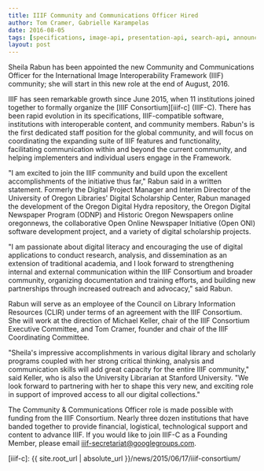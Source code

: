 ```yaml
---
title: IIIF Community and Communications Officer Hired
author: Tom Cramer, Gabrielle Karampelas
date: 2016-08-05
tags: [specifications, image-api, presentation-api, search-api, announcements]
layout: post
---
```


Sheila Rabun has been appointed the new Community and Communications Officer for the International Image Interoperability Framework (IIIF) community; she will start in this new role at the end of August, 2016.

IIIF has seen remarkable growth since June 2015, when 11 institutions joined together to formally organize the [IIIF Consortium][iiif-c] (IIIF-C). There has been rapid evolution in its specifications, IIIF-compatible software, institutions with interoperable content, and community members. Rabun's is the first dedicated staff position for the global community, and will focus on coordinating the expanding suite of IIIF features and functionality, facilitating communication within and beyond the current community, and helping implementers and individual users engage in the Framework.

"I am excited to join the IIIF community and build upon the excellent accomplishments of the initiative thus far," Rabun said in a written statement. Formerly the Digital Project Manager and Interim Director of the University of Oregon Libraries' Digital Scholarship Center, Rabun managed the development of the Oregon Digital Hydra repository, the Oregon Digital Newspaper Program (ODNP) and Historic Oregon Newspapers online oregonnews, the collaborative Open Online Newspaper Initiative (Open ONI) software development project, and a variety of digital scholarship projects.

"I am passionate about digital literacy and encouraging the use of digital applications to conduct research, analysis, and dissemination as an extension of traditional academia, and I look forward to strengthening internal and external communication within the IIIF Consortium and broader community, organizing documentation and training efforts, and building new partnerships through increased outreach and advocacy," said Rabun.

Rabun will serve as an employee of the Council on Library Information Resources (CLIR) under terms of an agreement with the IIIF Consortium. She will work at the direction of Michael Keller, chair of the IIIF Consortium Executive Committee, and Tom Cramer, founder and chair of the IIIF Coordinating Committee.

"Sheila's impressive accomplishments in various digital library and scholarly programs coupled with her strong critical thinking, analysis and communication skills will add great capacity for the entire IIIF community," said Keller, who is also the University Librarian at Stanford University. "We look forward to partnering with her to shape this very new, and exciting role in support of improved access to all our digital collections."

The Community & Communications Officer role is made possible with funding from the IIIF Consortium. Nearly three dozen institutions that have banded together to provide financial, logistical, technological support and content to advance IIIF. If you would like to join IIIF-C as a Founding Member, please email [iiif-secretariat@googlegroups.com][iiif-secretariat].

[iiif-secretariat]: mailto:iiif-secretariat@googlegroups.com
[iiif-c]: {{ site.root_url | absolute_url }}/news/2015/06/17/iiif-consortium/
